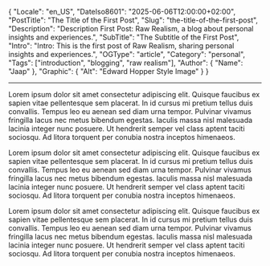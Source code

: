 {
  "Locale": "en_US",
  "DateIso8601": "2025-06-06T12:00:00+02:00",
  "PostTitle": "The Title of the First Post",
  "Slug": "the-title-of-the-first-post",
  "Description": "Description First Post: Raw Realism, a blog about personal insights and experiences.",
  "SubTitle": "The Subtitle of the First Post",
  "Intro": "Intro: This is the first post of Raw Realism, sharing personal insights and experiences.",
  "OGType": "article",
  "Category": "personal",
  "Tags": ["introduction", "blogging", "raw realism"],
  "Author": {
    "Name": "Jaap"
  },
  "Graphic": {
    "Alt": "Edward Hopper Style Image"
  }
}

---

Lorem ipsum dolor sit amet consectetur adipiscing elit. Quisque faucibus ex sapien vitae pellentesque sem placerat. In id cursus mi pretium tellus duis convallis. Tempus leo eu aenean sed diam urna tempor. Pulvinar vivamus fringilla lacus nec metus bibendum egestas. Iaculis massa nisl malesuada lacinia integer nunc posuere. Ut hendrerit semper vel class aptent taciti sociosqu. Ad litora torquent per conubia nostra inceptos himenaeos.

Lorem ipsum dolor sit amet consectetur adipiscing elit. Quisque faucibus ex sapien vitae pellentesque sem placerat. In id cursus mi pretium tellus duis convallis. Tempus leo eu aenean sed diam urna tempor. Pulvinar vivamus fringilla lacus nec metus bibendum egestas. Iaculis massa nisl malesuada lacinia integer nunc posuere. Ut hendrerit semper vel class aptent taciti sociosqu. Ad litora torquent per conubia nostra inceptos himenaeos.

Lorem ipsum dolor sit amet consectetur adipiscing elit. Quisque faucibus ex sapien vitae pellentesque sem placerat. In id cursus mi pretium tellus duis convallis. Tempus leo eu aenean sed diam urna tempor. Pulvinar vivamus fringilla lacus nec metus bibendum egestas. Iaculis massa nisl malesuada lacinia integer nunc posuere. Ut hendrerit semper vel class aptent taciti sociosqu. Ad litora torquent per conubia nostra inceptos himenaeos.
